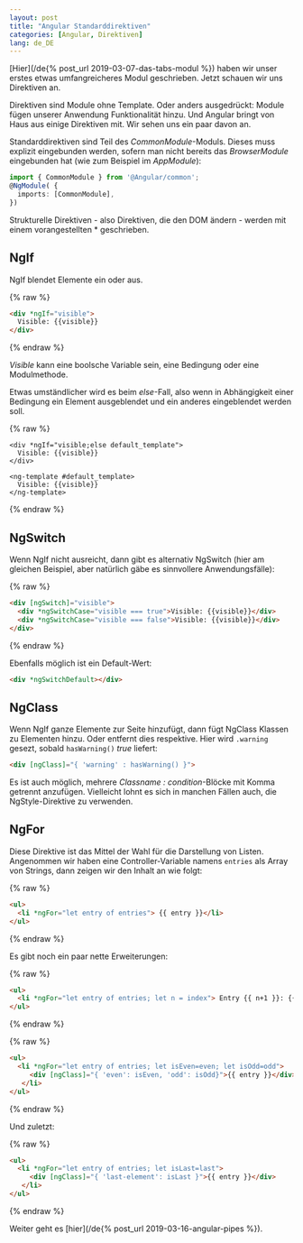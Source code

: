 ```yaml
---
layout: post
title: "Angular Standarddirektiven"
categories: [Angular, Direktiven]
lang: de_DE
---
```


[Hier](/de{% post_url 2019-03-07-das-tabs-modul %}) haben wir unser erstes etwas umfangreicheres Modul geschrieben. Jetzt schauen wir uns Direktiven an.

Direktiven sind Module ohne Template. Oder anders ausgedrückt: Module fügen unserer Anwendung Funktionalität hinzu. Und Angular bringt von Haus aus einige Direktiven mit. Wir sehen uns ein paar davon an.

<!--more-->

Standarddirektiven sind Teil des _CommonModule_-Moduls. Dieses muss explizit eingebunden werden, sofern man nicht bereits das _BrowserModule_ eingebunden hat (wie zum Beispiel im _AppModule_):

```typescript
import { CommonModule } from '@Angular/common';
@NgModule( {
  imports: [CommonModule],
})
```

Strukturelle Direktiven - also Direktiven, die den DOM ändern - werden mit einem vorangestellten * geschrieben.

## NgIf

NgIf blendet Elemente ein oder aus.

{% raw %}
```html
<div *ngIf="visible">
  Visible: {{visible}}
</div>
```
{% endraw %}

_Visible_ kann eine boolsche Variable sein, eine Bedingung oder eine Modulmethode.

Etwas umständlicher wird es beim _else_-Fall, also wenn in Abhängigkeit einer Bedingung ein Element ausgeblendet und ein anderes eingeblendet werden soll.

{% raw %}
```hmtl
<div *ngIf="visible;else default_template">
  Visible: {{visible}}
</div>

<ng-template #default_template>
  Visible: {{visible}}
</ng-template>
```
{% endraw %}

## NgSwitch

Wenn NgIf nicht ausreicht, dann gibt es alternativ NgSwitch (hier am gleichen Beispiel, aber natürlich gäbe es sinnvollere Anwendungsfälle):

{% raw %}
```html
<div [ngSwitch]="visible">
  <div *ngSwitchCase="visible === true">Visible: {{visible}}</div>
  <div *ngSwitchCase="visible === false">Visible: {{visible}}</div>
</div>
```
{% endraw %}

Ebenfalls möglich ist ein Default-Wert:

```html
<div *ngSwitchDefault></div>
```

## NgClass

Wenn NgIf ganze Elemente zur Seite hinzufügt, dann fügt NgClass Klassen zu Elementen hinzu. Oder entfernt dies respektive. Hier wird ``.warning`` gesezt, sobald ``hasWarning()`` _true_ liefert:

```html
<div [ngClass]="{ 'warning' : hasWarning() }">
```

Es ist auch möglich, mehrere _Classname : condition_-Blöcke mit Komma getrennt anzufügen. Vielleicht lohnt es sich in manchen Fällen auch, die NgStyle-Direktive zu verwenden.

## NgFor

Diese Direktive ist das Mittel der Wahl für die Darstellung von Listen. Angenommen wir haben eine Controller-Variable namens ``entries`` als Array von Strings, dann zeigen wir den Inhalt an wie folgt:

{% raw %}
```html
<ul>
  <li *ngFor="let entry of entries"> {{ entry }}</li>
</ul>
```
{% endraw %}

Es gibt noch ein paar nette Erweiterungen:

{% raw %}
```html
<ul>
  <li *ngFor="let entry of entries; let n = index"> Entry {{ n+1 }}: {{ entry }}</li>
</ul>
```
{% endraw %}

{% raw %}
```html
<ul>
  <li *ngFor="let entry of entries; let isEven=even; let isOdd=odd">
     <div [ngClass]="{ 'even': isEven, 'odd': isOdd}">{{ entry }}</div>
   </li>
</ul>
```
{% endraw %}

Und zuletzt:

{% raw %}
```html
<ul>
  <li *ngFor="let entry of entries; let isLast=last">
     <div [ngClass]="{ 'last-element': isLast }">{{ entry }}</div>
   </li>
</ul>
```
{% endraw %}

Weiter geht es [hier](/de{% post_url 2019-03-16-angular-pipes %}).
